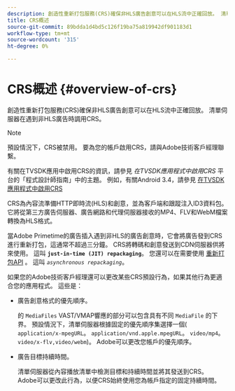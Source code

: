 ```yaml
---
description: 創造性重新打包服務(CRS)確保非HLS廣告創意可以在HLS流中正確回放。 清單伺服器在遇到非HLS廣告時調用CRS。
title: CRS概述
source-git-commit: 89bdda1d4bd5c126f19ba75a819942df901183d1
workflow-type: tm+mt
source-wordcount: '315'
ht-degree: 0%

---
```



# CRS概述 {#overview-of-crs}

創造性重新打包服務(CRS)確保非HLS廣告創意可以在HLS流中正確回放。 清單伺服器在遇到非HLS廣告時調用CRS。

>[!NOTE]
>
>預設情況下，CRS被禁用。 要為您的帳戶啟用CRS，請與Adobe技術客戶經理聯繫。
>
>有關在TVSDK應用中啟用CRS的資訊，請參見 *在TVSDK應用程式中啟用CRS* 平台的「程式設計師指南」中的主題。 例如，有關Android 3.4，請參見 [在TVSDK應用程式中啟用CRS](../../programming/tvsdk-3x-android-prog/android-3x-advertising/ad-insertion/ad-transcoding/android-3x-ad-transcoding.md)

CRS為內容流準備HTTP即時流(HLS)和創意，並為客戶端和跟蹤注入ID3資料包。 它將從第三方廣告伺服器、廣告網路和代理伺服器接收的MP4、FLV和WebM檔案轉換為HLS格式。

當Adobe Primetime的廣告插入遇到非HLS的廣告創意時，它會將廣告發到CRS進行重新打包，這通常不超過三分鐘。 CRS將轉碼和創意發送到CDN伺服器供將來使用。 這叫 **`just-in-time (JIT) repackaging`**。 您還可以在需要使用  [重新打包API](../../primetime-ad-insertion/~old-creative-repackaging-service/api-repackage.md) 。 這叫 *`asynchronous repackaging`*。

如果您的Adobe技術客戶經理還可以更改某些CRS預設行為，如果其他行為更適合您的應用程式。 這些是：

* 廣告創意格式的優先順序。

   的 `MediaFiles` VAST/VMAP響應的部分可以包含具有不同 `MediaFile` 的下界。 預設情況下，清單伺服器根據固定的優先順序集選擇一個( `application/x-mpegURL`。 `application/vnd.apple.mpegURL`。 `video/mp4`。 `video/x-flv,video/webm`)。 Adobe可以更改您帳戶的優先順序。
* 廣告目標持續時間。

   清單伺服器從內容播放清單中檢測目標和持續時間並將其發送到CRS。 Adobe可以更改此行為，以便CRS始終使用您為帳戶指定的固定持續時間。
